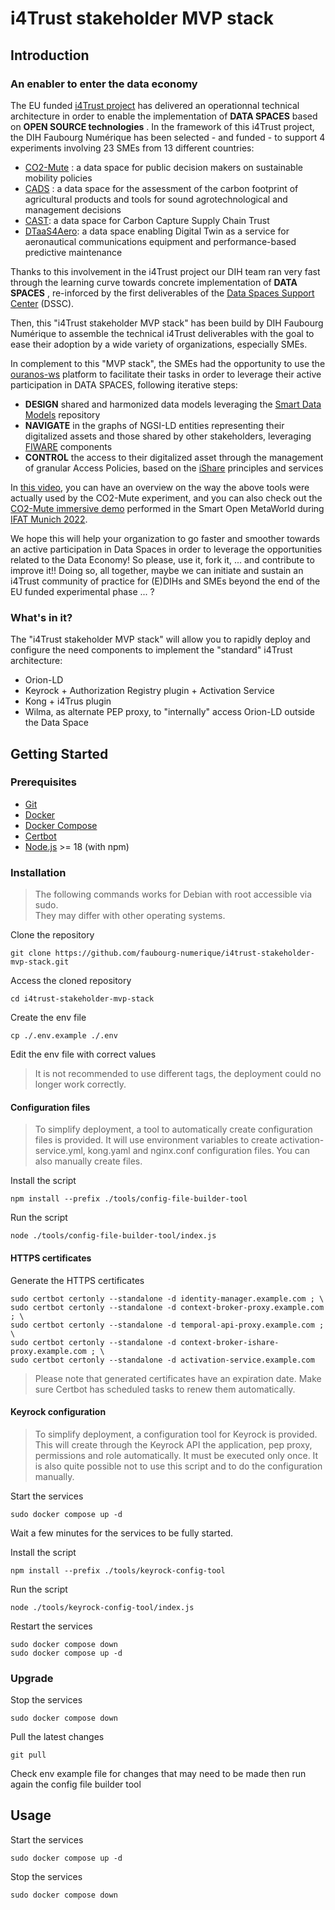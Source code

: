 # i4Trust stakeholder MVP stack

## Introduction

### An enabler to enter the data economy
The EU funded [i4Trust project](https://i4trust.org/) has delivered an operationnal technical architecture in order to enable the implementation of __DATA SPACES__ based on __OPEN SOURCE technologies__ . In the framework of this i4Trust project, the DIH Faubourg Numérique has been selected - and funded - to support 4 experiments involving 23 SMEs from 13 different countries:
- [CO2-Mute](https://i4trust.org/experiments/co2-mute/) : a data space for public decision makers on sustainable mobility policies
- [CADS](https://i4trust.org/experiments/cads/) : a data space for the assessment of the carbon footprint of agricultural products and tools for sound agrotechnological and management decisions
- [CAST](https://i4trust.org/experiments/co2-mute/): a data space for Carbon Capture Supply Chain Trust
- [DTaaS4Aero](https://i4trust.org/experiments/DTaaS4aero/): a data space enabling Digital Twin as a service for aeronautical communications equipment and performance-based predictive maintenance

Thanks to this involvement in the i4Trust project our DIH team ran very fast through the learning curve towards concrete implementation of __DATA SPACES__ , re-inforced by the first deliverables of the [Data Spaces Support Center](https://dssc.eu/) (DSSC).

Then, this "i4Trust stakeholder MVP stack" has been build by DIH Faubourg Numérique to assemble the technical i4Trust deliverables with the goal to ease their adoption by a wide variety of organizations, especially SMEs.


In complement to this "MVP stack", the SMEs had the opportunity to use the [ouranos-ws](https://ouranos-ws.com/en/) platform to facilitate their tasks in order to leverage their active participation in DATA SPACES, following iterative steps:
- __DESIGN__ shared and harmonized data models leveraging the [Smart Data Models](https://smartdatamodels.org/) repository
- __NAVIGATE__ in the graphs of NGSI-LD entities representing their digitalized assets and those shared by other stakeholders, leveraging [FIWARE](https://www.fiware.org/) components
- __CONTROL__ the access to their digitalized asset through the management of granular Access Policies, based on the [iShare](https://ishare.eu/) principles and services 

In [this video](https://youtu.be/YWpwInq5EOg), you can have an overview on the way the above tools were actually used by the CO2-Mute experiment, and you can also check out the [CO2-Mute immersive demo](https://youtu.be/i8GzJ-EDWhs) performed in the Smart Open MetaWorld during [IFAT Munich 2022](https://ifat.de/en/). 

We hope this will help your organization to go faster and smoother towards an active participation in Data Spaces in order to leverage the opportunities related to the Data Economy! So please, use it, fork it, ... and contribute to improve it!! Doing so, all together, maybe we can initiate and sustain an i4Trust community of practice for (E)DIHs and SMEs beyond the end of the EU funded experimental phase ... ? 

### What's in it?
The "i4Trust stakeholder MVP stack" will allow you to rapidly deploy and configure the need components to implement the "standard" i4Trust architecture:
- Orion-LD 
- Keyrock + Authorization Registry plugin + Activation Service
- Kong + i4Trus plugin 
- Wilma, as alternate PEP proxy, to "internally" access Orion-LD outside the Data Space 

## Getting Started

### Prerequisites

* [Git](https://git-scm.com/)
* [Docker](https://docs.docker.com/engine/install/)
* [Docker Compose](https://docs.docker.com/compose/install/)
* [Certbot](https://certbot.eff.org/)
* [Node.js](https://nodejs.org/en) >= 18 (with npm)

### Installation

> The following commands works for Debian with root accessible via sudo.  
> They may differ with other operating systems.

Clone the repository

```
git clone https://github.com/faubourg-numerique/i4trust-stakeholder-mvp-stack.git
```

Access the cloned repository

```
cd i4trust-stakeholder-mvp-stack
```

Create the env file

```
cp ./.env.example ./.env
```

Edit the env file with correct values

> It is not recommended to use different tags, the deployment could no longer work correctly.

#### Configuration files

> To simplify deployment, a tool to automatically create configuration files is provided. It will use environment variables to create activation-service.yml, kong.yaml and nginx.conf configuration files. You can also manually create files.

Install the script

```
npm install --prefix ./tools/config-file-builder-tool
```

Run the script

```
node ./tools/config-file-builder-tool/index.js
```

#### HTTPS certificates

Generate the HTTPS certificates

```
sudo certbot certonly --standalone -d identity-manager.example.com ; \
sudo certbot certonly --standalone -d context-broker-proxy.example.com ; \
sudo certbot certonly --standalone -d temporal-api-proxy.example.com ; \
sudo certbot certonly --standalone -d context-broker-ishare-proxy.example.com ; \
sudo certbot certonly --standalone -d activation-service.example.com
```

> Please note that generated certificates have an expiration date. Make sure Certbot has scheduled tasks to renew them automatically.

#### Keyrock configuration

> To simplify deployment, a configuration tool for Keyrock is provided. This will create through the Keyrock API the application, pep proxy, permissions and role automatically. It must be executed only once. It is also quite possible not to use this script and to do the configuration manually.

Start the services

```
sudo docker compose up -d
```

Wait a few minutes for the services to be fully started.

Install the script

```
npm install --prefix ./tools/keyrock-config-tool
```

Run the script

```
node ./tools/keyrock-config-tool/index.js
```

Restart the services

```
sudo docker compose down
sudo docker compose up -d
```

### Upgrade

Stop the services

```
sudo docker compose down
```

Pull the latest changes

```
git pull
```

Check env example file for changes that may need to be made then run again the config file builder tool

## Usage

Start the services

```
sudo docker compose up -d
```

Stop the services

```
sudo docker compose down
```
